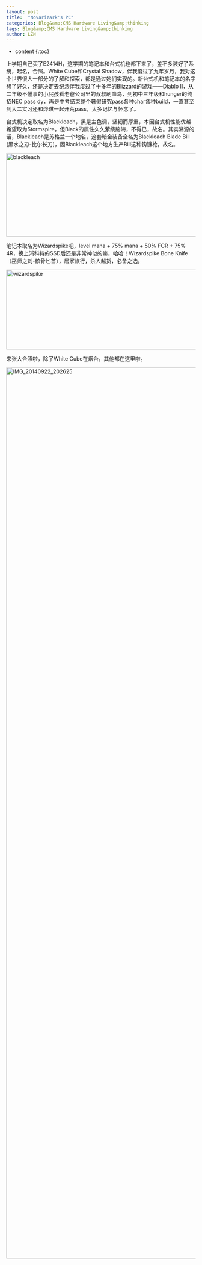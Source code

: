 ```yaml
---
layout: post
title:  "Novarizark's PC" 
categories: Blog&amp;CMS Hardware Living&amp;thinking
tags: Blog&amp;CMS Hardware Living&amp;thinking
author: LZN
---
```


* content
{:toc}

上学期自己买了E2414H，这学期的笔记本和台式机也都下来了，差不多装好了系统，起名，合照。White Cube和Crystal Shadow，伴我度过了九年岁月，我对这个世界很大一部分的了解和探索，都是通过她们实现的。新台式机和笔记本的名字想了好久，还是决定去纪念伴我度过了十多年的Blizzard的游戏——Diablo II，从二年级不懂事的小屁孩看老爸公司里的叔叔刷血鸟，到初中三年级和hunger的纯招NEC pass dy，再是中考结束整个暑假研究pass各种char各种build，一直甚至到大二实习还和烨琪一起开荒pass，太多记忆与怀念了。

台式机决定取名为Blackleach，黑是主色调，坚韧而厚重，本因台式机性能优越希望取为Stormspire，但Black的属性久久萦绕脑海，不得已，故名。其实溯源的话，Blackleach是苏格兰一个地名，这套暗金装备全名为Blackleach Blade Bill (黑水之刃-比尔长刀)，因Blackleach这个地方生产Bill这种钩镰枪，故名。

<a href="http://222.200.180.66:1234/L_Zealot/blog/wordpress/wp-content/uploads/2014/09/blackleach.jpg"><img class="alignnone size-full wp-image-182" src="http://222.200.180.66:1234/L_Zealot/blog/wordpress/wp-content/uploads/2014/09/blackleach.jpg" alt="blackleach" width="674" height="222" /></a>

笔记本取名为Wizardspike吧，level mana + 75% mana + 50% FCR + 75% 4R，换上浦科特的SSD后还是非常神似的嘛，哈哈！Wizardspike Bone Knife （巫师之刺-骸骨匕首），居家旅行，杀人越货，必备之选。

<a href="http://222.200.180.66:1234/L_Zealot/blog/wordpress/wp-content/uploads/2014/09/wizardspike.jpg"><img class="alignnone size-full wp-image-184" src="http://222.200.180.66:1234/L_Zealot/blog/wordpress/wp-content/uploads/2014/09/wizardspike.jpg" alt="wizardspike" width="833" height="212" /></a>

来张大合照啦，除了White Cube在烟台，其他都在这里啦。

<a href="http://222.200.180.66:1234/L_Zealot/blog/wordpress/wp-content/uploads/2014/09/IMG_20140922_202625.jpg"><img class="alignnone size-full wp-image-185" src="http://222.200.180.66:1234/L_Zealot/blog/wordpress/wp-content/uploads/2014/09/IMG_20140922_202625.jpg" alt="IMG_20140922_202625" width="3200" height="2368" /></a>